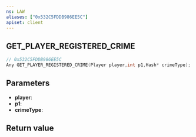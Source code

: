```yaml
---
ns: LAW
aliases: ["0x532C5FDDB986EE5C"]
apiset: client
---
```

## GET_PLAYER_REGISTERED_CRIME

```c
// 0x532C5FDDB986EE5C
Any GET_PLAYER_REGISTERED_CRIME(Player player,int p1,Hash* crimeType);
```


## Parameters
* **player**:
* **p1**:
* **crimeType**:

## Return value

